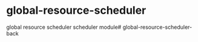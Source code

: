 # global-resource-scheduler

global resource scheduler scheduler module# global-resource-scheduler-back
